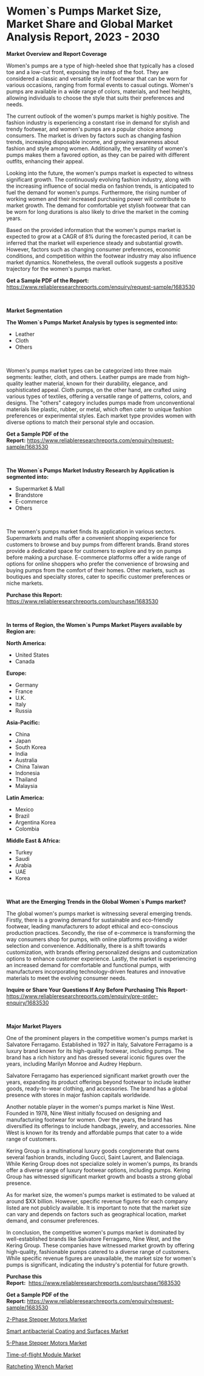 <p><h1>Women`s Pumps Market Size, Market Share and Global Market Analysis Report, 2023 - 2030</h1></p><p><strong>Market Overview and Report Coverage</strong></p>
<p><p>Women's pumps are a type of high-heeled shoe that typically has a closed toe and a low-cut front, exposing the instep of the foot. They are considered a classic and versatile style of footwear that can be worn for various occasions, ranging from formal events to casual outings. Women's pumps are available in a wide range of colors, materials, and heel heights, allowing individuals to choose the style that suits their preferences and needs.</p><p>The current outlook of the women's pumps market is highly positive. The fashion industry is experiencing a constant rise in demand for stylish and trendy footwear, and women's pumps are a popular choice among consumers. The market is driven by factors such as changing fashion trends, increasing disposable income, and growing awareness about fashion and style among women. Additionally, the versatility of women's pumps makes them a favored option, as they can be paired with different outfits, enhancing their appeal.</p><p>Looking into the future, the women's pumps market is expected to witness significant growth. The continuously evolving fashion industry, along with the increasing influence of social media on fashion trends, is anticipated to fuel the demand for women's pumps. Furthermore, the rising number of working women and their increased purchasing power will contribute to market growth. The demand for comfortable yet stylish footwear that can be worn for long durations is also likely to drive the market in the coming years.</p><p>Based on the provided information that the women's pumps market is expected to grow at a CAGR of 8% during the forecasted period, it can be inferred that the market will experience steady and substantial growth. However, factors such as changing consumer preferences, economic conditions, and competition within the footwear industry may also influence market dynamics. Nonetheless, the overall outlook suggests a positive trajectory for the women's pumps market.</p></p>
<p><strong>Get a Sample PDF of the Report:</strong> <a href="https://www.reliableresearchreports.com/enquiry/request-sample/1683530">https://www.reliableresearchreports.com/enquiry/request-sample/1683530</a></p>
<p>&nbsp;</p>
<p><strong>Market Segmentation</strong></p>
<p><strong>The Women`s Pumps Market Analysis by types is segmented into:</strong></p>
<p><ul><li>Leather</li><li>Cloth</li><li>Others</li></ul></p>
<p>&nbsp;</p>
<p><p>Women's pumps market types can be categorized into three main segments: leather, cloth, and others. Leather pumps are made from high-quality leather material, known for their durability, elegance, and sophisticated appeal. Cloth pumps, on the other hand, are crafted using various types of textiles, offering a versatile range of patterns, colors, and designs. The "others" category includes pumps made from unconventional materials like plastic, rubber, or metal, which often cater to unique fashion preferences or experimental styles. Each market type provides women with diverse options to match their personal style and occasion.</p></p>
<p><strong>Get a Sample PDF of the Report:</strong>&nbsp;<a href="https://www.reliableresearchreports.com/enquiry/request-sample/1683530">https://www.reliableresearchreports.com/enquiry/request-sample/1683530</a></p>
<p>&nbsp;</p>
<p><strong>The Women`s Pumps Market Industry Research by Application is segmented into:</strong></p>
<p><ul><li>Supermarket & Mall</li><li>Brandstore</li><li>E-commerce</li><li>Others</li></ul></p>
<p>&nbsp;</p>
<p><p>The women's pumps market finds its application in various sectors. Supermarkets and malls offer a convenient shopping experience for customers to browse and buy pumps from different brands. Brand stores provide a dedicated space for customers to explore and try on pumps before making a purchase. E-commerce platforms offer a wide range of options for online shoppers who prefer the convenience of browsing and buying pumps from the comfort of their homes. Other markets, such as boutiques and specialty stores, cater to specific customer preferences or niche markets.</p></p>
<p><strong>Purchase this Report:</strong>&nbsp; <a href="https://www.reliableresearchreports.com/purchase/1683530">https://www.reliableresearchreports.com/purchase/1683530</a></p>
<p>&nbsp;</p>
<p><strong>In terms of Region, the Women`s Pumps Market Players available by Region are:</strong></p>
<p>
    <p> <strong> North America: </strong>
        <ul>
            <li>United States</li>
            <li>Canada</li>
        </ul>
        </p> 
    <p> <strong> Europe: </strong>
        <ul>
            <li>Germany</li>
            <li>France</li>
            <li>U.K.</li>
            <li>Italy</li>
            <li>Russia</li>
        </ul>
        </p> 
    <p> <strong> Asia-Pacific: </strong>
        <ul>
            <li>China</li>
            <li>Japan</li>
            <li>South Korea</li>
            <li>India</li>
            <li>Australia</li>
            <li>China Taiwan</li>
            <li>Indonesia</li>
            <li>Thailand</li>
            <li>Malaysia</li>
        </ul>
        </p> 
    <p> <strong> Latin America: </strong>
        <ul>
            <li>Mexico</li>
            <li>Brazil</li>
            <li>Argentina Korea</li>
            <li>Colombia</li>
        </ul>
        </p> 
    <p> <strong> Middle East & Africa: </strong>
        <ul>
            <li>Turkey</li>
            <li>Saudi</li>
            <li>Arabia</li>
            <li>UAE</li>
            <li>Korea</li>
        </ul>
    </p>
    </p>
<p>&nbsp;</p>
<p><strong>What are the Emerging Trends in the Global Women`s Pumps market?</strong></p>
<p><p>The global women's pumps market is witnessing several emerging trends. Firstly, there is a growing demand for sustainable and eco-friendly footwear, leading manufacturers to adopt ethical and eco-conscious production practices. Secondly, the rise of e-commerce is transforming the way consumers shop for pumps, with online platforms providing a wider selection and convenience. Additionally, there is a shift towards customization, with brands offering personalized designs and customization options to enhance customer experience. Lastly, the market is experiencing an increased demand for comfortable and functional pumps, with manufacturers incorporating technology-driven features and innovative materials to meet the evolving consumer needs.</p></p>
<p><strong>Inquire or Share Your Questions If Any Before Purchasing This Report</strong>- <a href="https://www.reliableresearchreports.com/enquiry/pre-order-enquiry/1683530">https://www.reliableresearchreports.com/enquiry/pre-order-enquiry/1683530</a></p>
<p>&nbsp;</p>
<p><strong>Major Market Players</strong></p>
<p><p>One of the prominent players in the competitive women's pumps market is Salvatore Ferragamo. Established in 1927 in Italy, Salvatore Ferragamo is a luxury brand known for its high-quality footwear, including pumps. The brand has a rich history and has dressed several iconic figures over the years, including Marilyn Monroe and Audrey Hepburn. </p><p>Salvatore Ferragamo has experienced significant market growth over the years, expanding its product offerings beyond footwear to include leather goods, ready-to-wear clothing, and accessories. The brand has a global presence with stores in major fashion capitals worldwide.</p><p>Another notable player in the women's pumps market is Nine West. Founded in 1978, Nine West initially focused on designing and manufacturing footwear for women. Over the years, the brand has diversified its offerings to include handbags, jewelry, and accessories. Nine West is known for its trendy and affordable pumps that cater to a wide range of customers.</p><p>Kering Group is a multinational luxury goods conglomerate that owns several fashion brands, including Gucci, Saint Laurent, and Balenciaga. While Kering Group does not specialize solely in women's pumps, its brands offer a diverse range of luxury footwear options, including pumps. Kering Group has witnessed significant market growth and boasts a strong global presence.</p><p>As for market size, the women's pumps market is estimated to be valued at around $XX billion. However, specific revenue figures for each company listed are not publicly available. It is important to note that the market size can vary and depends on factors such as geographical location, market demand, and consumer preferences.</p><p>In conclusion, the competitive women's pumps market is dominated by well-established brands like Salvatore Ferragamo, Nine West, and the Kering Group. These companies have witnessed market growth by offering high-quality, fashionable pumps catered to a diverse range of customers. While specific revenue figures are unavailable, the market size for women's pumps is significant, indicating the industry's potential for future growth.</p></p>
<p><strong>Purchase this Report:</strong>&nbsp;&nbsp;<a href="https://www.reliableresearchreports.com/purchase/1683530">https://www.reliableresearchreports.com/purchase/1683530</a></p>
<p></p>
<p><strong>Get a Sample PDF of the Report:</strong>&nbsp;<a href="https://www.reliableresearchreports.com/enquiry/request-sample/1683530">https://www.reliableresearchreports.com/enquiry/request-sample/1683530</a></p>
<p><p><a href="https://www.linkedin.com/pulse/2-phase-stepper-motors-market-challenges-opportunities/">2-Phase Stepper Motors Market</a></p><p><a href="https://medium.com/@sheetal.reportprime/smart-antibacterial-coating-and-surfaces-market-comprehensive-assessment-by-type-application-and-bc25f8058c1a">Smart antibacterial Coating and Surfaces Market</a></p><p><a href="https://www.linkedin.com/pulse/decoding-5-phase-stepper-motors-market-deep-dive-latest/">5-Phase Stepper Motors Market</a></p><p><a href="https://medium.com/@krithi.reportprime/time-of-flight-module-market-furnishes-information-on-market-share-market-trends-and-market-d2a54eddde80">Time-of-flight Module Market</a></p><p><a href="https://www.linkedin.com/pulse/ratcheting-wrench-market-size-share-amp-trends-analysis/">Ratcheting Wrench Market</a></p></p>